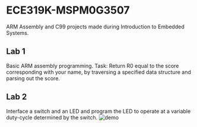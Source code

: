 # ECE319K-MSPM0G3507
ARM Assembly and C99 projects made during Introduction to Embedded Systems.
## Lab 1
Basic ARM assembly programming. Task: Return R0 equal to the score corresponding with your name, by traversing a specified data structure and parsing out the score.
## Lab 2
Interface a switch and an LED and program the LED to operate at a variable duty-cycle determined by the switch.
![demo](https://github.com/elr0b0h0b0/ECE319K-MSPM0G3507/blob/main/Lab2.gif "demo")
